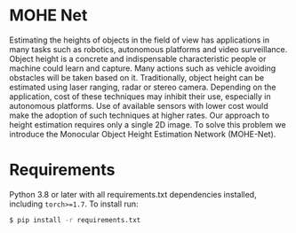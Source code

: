 # MOHE Net
Estimating the heights of objects in the field of view has applications in many tasks such as robotics, autonomous platforms and video surveillance. Object height is a concrete and indispensable characteristic people or machine could learn and capture. Many actions such as vehicle avoiding obstacles will be taken based on it. Traditionally, object height can be estimated using laser ranging, radar or stereo camera. Depending on the application, cost of these techniques may inhibit their use, especially in autonomous platforms. Use of available sensors with lower cost would make the adoption of such techniques at higher rates. Our approach to height estimation requires only a single 2D image. To solve this problem we introduce the Monocular Object Height Estimation Network (MOHE-Net).

# Requirements
Python 3.8 or later with all requirements.txt dependencies installed, including `torch>=1.7`. To install run:
```bash
$ pip install -r requirements.txt
```

